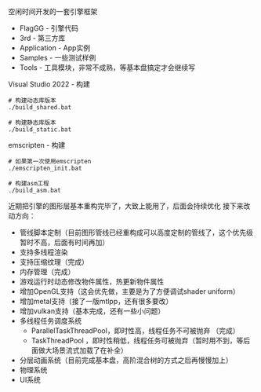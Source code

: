 空闲时间开发的一套引擎框架
* FlagGG - 引擎代码
* 3rd - 第三方库
* Application - App实例
* Samples - 一些测试样例
* Tools - 工具模块，非常不成熟，等基本盘搞定才会继续写

Visual Studio 2022 - 构建
```
# 构建动态库版本
./build_shared.bat

# 构建静态库版本
./build_static.bat
```

emscripten - 构建
```
# 如果第一次使用emscripten
./emscripten_init.bat

# 构建asm工程
./build_asm.bat
```

近期把引擎的图形层基本重构完毕了，大致上能用了，后面会持续优化
接下来改动方向：
* 管线脚本定制（目前图形管线已经重构成可以高度定制的管线了，这个优先级暂时不高，后面有时间再加）
* 支持多线程渲染
* 支持压缩纹理（完成）
* 内存管理（完成）
* 游戏运行时动态修改物件属性，热更新物件属性
* 增加OpenGL支持（这会优先做，主要是为了方便调试shader uniform）
* 增加metal支持（接了一版mtlpp，还有很多要改）
* 增加vulkan支持（基本完成，还有一些小问题）
* 多线程任务调度系统
    * ParallelTaskThreadPool，即时性高，线程任务不可被抛弃 （完成）
    * TaskThreadPool ，即时性稍低，线程任务可被抛弃（暂时用不到，等后面做大场景流式加载了在补全）
* 分层动画系统（目前完成基本盘，高阶混合树的方式之后再慢慢加上）
* 物理系统
* UI系统
